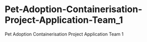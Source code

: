 # Pet-Adoption-Containerisation-Project-Application-Team_1
Pet Adoption Containerisation Project Application Team 1
